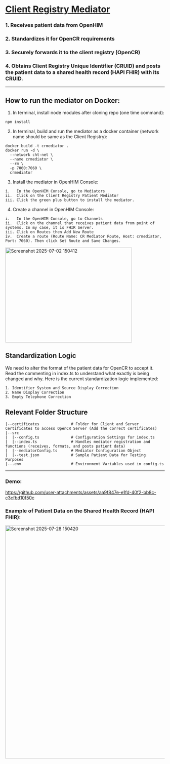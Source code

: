 # <ins>Client Registry Mediator</ins>
### 1. Receives patient data from OpenHIM
### 2. Standardizes it for OpenCR requirements
### 3. Securely forwards it to the client registry (OpenCR)
### 4. Obtains Client Registry Unique Identifier (CRUID) and posts the patient data to a shared health record (HAPI FHIR) with its CRUID. 
-------------
## **How to run the mediator on Docker:**

1. In terminal, install node modules after cloning repo (one time command):
```
npm install
```

2. In terminal, build and run the mediator as a docker container (network name should be same as the Client Registry):
```
docker build -t crmediator . 
docker run -d \
  --network cht-net \
  --name crmediator \
  --rm \
  -p 7060:7060 \
  crmediator
```

3. Install the mediator in OpenHIM Console:
```
i.   In the OpenHIM Console, go to Mediators
ii.  Click on the Client Registry Patient Mediator
iii. Click the green plus button to install the mediator.
```

4. Create a channel in OpenHIM Console:
```
i.   In the OpenHIM Console, go to Channels
ii.  Click on the channel that receives patient data from point of systems. In my case, it is FHIR Server.
iii. Click on Routes then Add New Route
iv.  Create a route (Route Name: CR Mediator Route, Host: crmediator, Port: 7060). Then click Set Route and Save Changes.
```
<img width="400" height="300" alt="Screenshot 2025-07-02 150412" src="https://github.com/user-attachments/assets/e68fdcf9-25e1-41de-af3d-b0134e684f7f" />

## **Standardization Logic**
We need to alter the format of the patient data for OpenCR to accept it. Read the commenting in index.ts to understand what exactly is being changed and why.
Here is the current standardization logic implemented:
```
1. Identifier System and Source Display Correction
2. Name Display Correction
3. Empty Telephone Correction
```
## **Relevant Folder Structure**
```
|--certificates              # Folder for Client and Server Certificates to access OpenCR Server (Add the correct certificates)
|--src                      
|  |--config.ts              # Configuration Settings for index.ts
|  |--index.ts               # Handles mediator registration and functions (receives, formats, and posts patient data)
|  |--mediatorConfig.ts      # Mediator Configuration Object
|  |--test.json              # Sample Patient Data for Testing Purposes
|--.env                      # Environment Variables used in config.ts
```
-------------------
### **Demo:**
https://github.com/user-attachments/assets/aa9f847e-e1fd-40f2-bb8c-c3cfbd10f50c

### **Example of Patient Data on the Shared Health Record (HAPI FHIR):**
<img width="1280" height="737" alt="Screenshot 2025-07-28 150420" src="https://github.com/user-attachments/assets/ae6d2389-5f45-4128-b189-bcbd1702a46e" />
